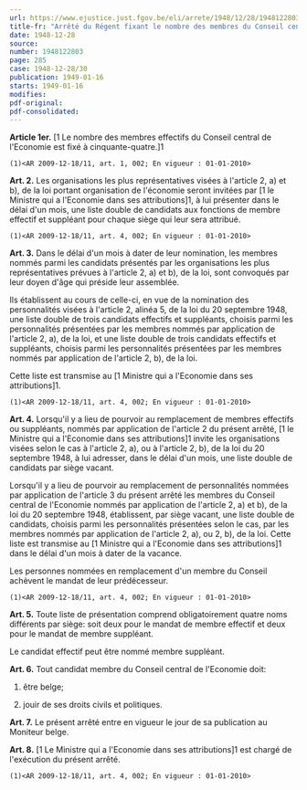 ```yaml
---
url: https://www.ejustice.just.fgov.be/eli/arrete/1948/12/28/1948122803/justel
title-fr: "Arrêté du Régent fixant le nombre des membres du Conseil central de l'Economie et déterminant les modalités de leur présentation (NOTE : Consultation des versions antérieures à partir du 16-01-1949 et mise à jour au 28-12-2009)"
date: 1948-12-28
source:
number: 1948122803
page: 285
case: 1948-12-28/30
publication: 1949-01-16
starts: 1949-01-16
modifies:
pdf-original:
pdf-consolidated:
---
```


**Article 1er.** [1 Le nombre des membres effectifs du Conseil central de l'Economie est fixé à cinquante-quatre.]1

`(1)<AR 2009-12-18/11, art. 1, 002; En vigueur : 01-01-2010>`

**Art. 2.** Les organisations les plus représentatives visées à l'article 2, a) et b), de la loi portant organisation de l'économie seront invitées par [1 le Ministre qui a l'Economie dans ses attributions]1, à lui présenter dans le délai d'un mois, une liste double de candidats aux fonctions de membre effectif et suppléant pour chaque siège qui leur sera attribué.

`(1)<AR 2009-12-18/11, art. 4, 002; En vigueur : 01-01-2010>`

**Art. 3.** Dans le délai d'un mois à dater de leur nomination, les membres nommés parmi les candidats présentés par les organisations les plus représentatives prévues à l'article 2, a) et b), de la loi, sont convoqués par leur doyen d'âge qui préside leur assemblée.

Ils établissent au cours de celle-ci, en vue de la nomination des personnalités visées à l'article 2, alinéa 5, de la loi du 20 septembre 1948, une liste double de trois candidats effectifs et suppléants, choisis parmi les personnalités présentées par les membres nommés par application de l'article 2, a), de la loi, et une liste double de trois candidats effectifs et suppléants, choisis parmi les personnalités présentées par les membres nommés par application de l'article 2, b), de la loi.

Cette liste est transmise au [1 Ministre qui a l'Economie dans ses attributions]1.

`(1)<AR 2009-12-18/11, art. 4, 002; En vigueur : 01-01-2010>`

**Art. 4.** Lorsqu'il y a lieu de pourvoir au remplacement de membres effectifs ou suppléants, nommés par application de l'article 2 du présent arrêté, [1 le Ministre qui a l'Economie dans ses attributions]1 invite les organisations visées selon le cas à l'article 2, a), ou à l'article 2, b), de la loi du 20 septembre 1948, à lui adresser, dans le délai d'un mois, une liste double de candidats par siège vacant.

Lorsqu'il y a lieu de pourvoir au remplacement de personnalités nommées par application de l'article 3 du présent arrêté les membres du Conseil central de l'Economie nommés par application de l'article 2, a) et b), de la loi du 20 septembre 1948, établissent, par siège vacant, une liste double de candidats, choisis parmi les personnalités présentées selon le cas, par les membres nommés par application de l'article 2, a), ou 2, b), de la loi. Cette liste est transmise au [1 Ministre qui a l'Economie dans ses attributions]1 dans le délai d'un mois à dater de la vacance.

Les personnes nommées en remplacement d'un membre du Conseil achèvent le mandat de leur prédécesseur.

`(1)<AR 2009-12-18/11, art. 4, 002; En vigueur : 01-01-2010>`

**Art. 5.** Toute liste de présentation comprend obligatoirement quatre noms différents par siège: soit deux pour le mandat de membre effectif et deux pour le mandat de membre suppléant.

Le candidat effectif peut être nommé membre suppléant.

**Art. 6.** Tout candidat membre du Conseil central de l'Economie doit:

1. être belge;

2. jouir de ses droits civils et politiques.

**Art. 7.** Le présent arrêté entre en vigueur le jour de sa publication au Moniteur belge.

**Art. 8.** [1 Le Ministre qui a l'Economie dans ses attributions]1 est chargé de l'exécution du présent arrêté.

`(1)<AR 2009-12-18/11, art. 4, 002; En vigueur : 01-01-2010>`
